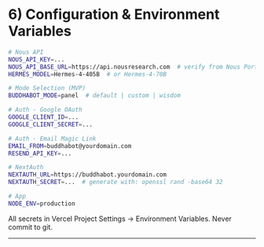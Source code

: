 # 6) Configuration & Environment Variables

```bash
# Nous API
NOUS_API_KEY=...
NOUS_API_BASE_URL=https://api.nousresearch.com  # verify from Nous Portal docs
HERMES_MODEL=Hermes-4-405B  # or Hermes-4-70B

# Mode Selection (MVP)
BUDDHABOT_MODE=panel  # default | custom | wisdom

# Auth - Google OAuth
GOOGLE_CLIENT_ID=...
GOOGLE_CLIENT_SECRET=...

# Auth - Email Magic Link
EMAIL_FROM=buddhabot@yourdomain.com
RESEND_API_KEY=...

# NextAuth
NEXTAUTH_URL=https://buddhabot.yourdomain.com
NEXTAUTH_SECRET=...  # generate with: openssl rand -base64 32

# App
NODE_ENV=production
```

All secrets in Vercel Project Settings → Environment Variables. Never commit to git.

---
